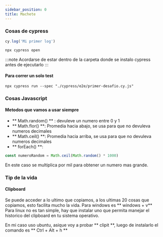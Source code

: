 ```yaml
---
sidebar_position: 0
title: Machete
---
```


### Cosas de cypress

```jsx title="Para poder imprimir algo en pantalla con cypress"
cy.log('Mi primer log')
```

```jsx title="Para ejecutar cypress"
npx cypress open
```
:::note
Acordarse de estar dentro de la carpeta donde se instalo cypress antes de ejecutarlo
:::

#### Para correr un solo test
```
npx cypress run --spec "./cypress/e2e/primer-desafio.cy.js"
```

### Cosas Javascript

#### Metodos que vamos a usar siempre

- ** Math.random() ** : devuleve un numero entre 0 y 1
- ** Math.flor() **: Promedia hacia abajo, se usa para que no devuleva numeros decimales
- ** Math.ceil() **: Promedia hacia arriba, se usa para que no devuleva numeros decimales
- ** forEach() **: 

```js title="Ejemplo de uso random"
const numeroRandom = Math.ceil(Math.random() * 1000)
```
En este caso se multiplica por mil para obtener un numero mas grande. 




### Tip de la vida

#### Clipboard
Se puede acceder a lo ultimo que copiamos, a los ultimas 20 cosas que copiamos, esto facilita mucho la vida. Para windows es ** windows + v**
Para linux no es tan simple, hay que instalar uno que permita manejar el historico del clipboard en tu sistema operativo. 

En mi caso uso ubuntu, asique voy a probar ** clipit **, luego de instalarlo el comando es ** Ctrl + Alt + h **






